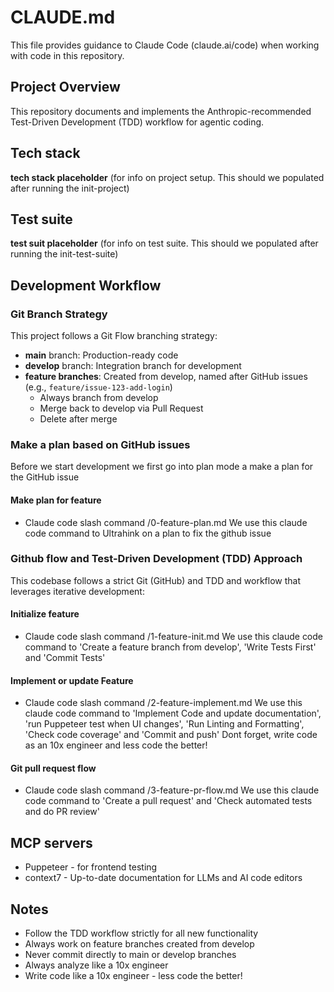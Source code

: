 # CLAUDE.md

This file provides guidance to Claude Code (claude.ai/code) when working with code in this repository.

## Project Overview

This repository documents and implements the Anthropic-recommended Test-Driven Development (TDD) workflow for agentic coding.


## Tech stack
**tech stack placeholder** (for info on project setup. This should we populated after running the init-project)

## Test suite
**test suit placeholder** (for info on test suite. This should we populated after running the init-test-suite)

## Development Workflow

### Git Branch Strategy

This project follows a Git Flow branching strategy:

- **main** branch: Production-ready code
- **develop** branch: Integration branch for development
- **feature branches**: Created from develop, named after GitHub issues (e.g., `feature/issue-123-add-login`)
  - Always branch from develop
  - Merge back to develop via Pull Request
  - Delete after merge

### Make a plan based on GitHub issues

Before we start development we first go into plan mode a make a plan for the GitHub issue

#### Make plan for feature
- Claude code slash command /0-feature-plan.md
We use this claude code command to Ultrahink on a plan to fix the github issue

### Github flow and Test-Driven Development (TDD) Approach

This codebase follows a strict Git (GitHub) and TDD and workflow that leverages iterative development:

#### Initialize feature
- Claude code slash command /1-feature-init.md
We use this claude code command to 'Create a feature branch from develop', 'Write Tests First' and 'Commit Tests'

#### Implement or update Feature
- Claude code slash command /2-feature-implement.md
We use this claude code command to 'Implement Code and update documentation', 'run Puppeteer test when UI changes', 'Run Linting and Formatting', 'Check code coverage' and 'Commit and push'
Dont forget, write code as an 10x engineer and less code the better!

#### Git pull request flow
- Claude code slash command /3-feature-pr-flow.md
We use this claude code command to 'Create a pull request' and 'Check automated tests and do PR review'

## MCP servers
- Puppeteer - for frontend testing
- context7 - Up-to-date documentation for LLMs and AI code editors

## Notes

- Follow the TDD workflow strictly for all new functionality
- Always work on feature branches created from develop
- Never commit directly to main or develop branches
- Always analyze like a 10x engineer
- Write code like a 10x engineer - less code the better!
